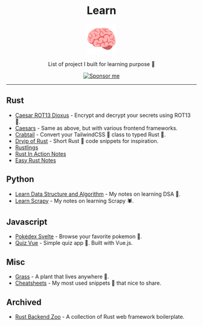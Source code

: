 <div align="center">
  <h1>Learn</h1>

<img src='docs/brain.svg' width=80px />

List of project I built for learning purpose 🧠

<a href="https://azzamsa.com/support/">
    <img alt="Sponsor me" src="https://img.shields.io/badge/Sponsor%20Me-%F0%9F%92%96-ff69b4">
  </a>

</div>

---

## Rust

- [Caesar ROT13 Dioxus](https://github.com/azzamsa/caesar-dioxus) - Encrypt and decrypt your secrets using ROT13 🔐.
- [Caesars](https://github.com/azzamsa/caesars) - Same as above, but with various frontend frameworks.
- [Crabtail](https://github.com/azzamsa/crabtail) - Convert your TailwindCSS 💨 class to typed Rust 🦀.
- [Dryip of Rust](https://github.com/azzamsa/dryip-of-rust) - Short Rust 🦀 code snippets for inspiration.
- [Rustlings](https://github.com/azzamsa/rustlings)
- [Rust In Action Notes](https://github.com/azzamsa/rust-in-action-notes)
- [Easy Rust Notes](https://github.com/azzamsa/easy_rust_notes)

## Python

- [Learn Data Structure and Algorithm](https://github.com/azzamsa/learn-dsa) - My notes on learning DSA 🧁.
- [Learn Scrapy](https://github.com/azzamsa/learn-scrapy) - My notes on learning Scrapy 🕷.

## Javascript

- [Pokédex Svelte](https://github.com/azzamsa/pokedex-svelte) - Browse your favorite pokemon 🐉.
- [Quiz Vue](https://github.com/azzamsa/quiz-vue) - Simple quiz app 🎲. Built with Vue.js.

## Misc

- [Grass](https://github.com/azzamsa/grass) - A plant that lives anywhere 🌿.
- [Cheatsheets](https://github.com/azzamsa/cheatsheets) - My most used snippets 🧠 that nice to share.

## Archived

- [Rust Backend Zoo](https://github.com/azzamsa/rust-backend-zoo) - A collection of Rust web framework boilerplate.
